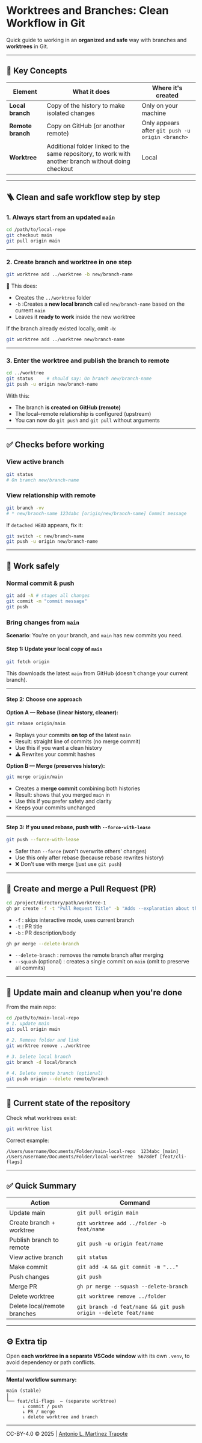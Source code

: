 # Worktrees and Branches: Clean Workflow in Git
Quick guide to working in an **organized and safe** way with branches and **worktrees** in Git.

---

## 🧩 Key Concepts

| Element | What it does | Where it's created |
|-----------|-----------|---------------|
| **Local branch** | Copy of the history to make isolated changes | Only on your machine |
| **Remote branch** | Copy on GitHub (or another remote) | Only appears after `git push -u origin <branch>` |
| **Worktree** | Additional folder linked to the same repository, to work with another branch without doing checkout | Local |

---

## 🪜 Clean and safe workflow step by step

### 1. Always start from an updated `main`
```bash
cd /path/to/local-repo
git checkout main
git pull origin main
```

---

### 2. Create branch **and** worktree in one step
```bash
git worktree add ../worktree -b new/branch-name
```
📌 This does:
- Creates the `../worktree` folder
- `-b` :Creates a **new local branch** called `new/branch-name` based on the current `main`
- Leaves it **ready to work** inside the new worktree

If the branch already existed locally, omit `-b`:
```bash
git worktree add ../worktree new/branch-name
```

---

### 3. Enter the worktree and publish the branch to remote
```bash
cd ../worktree
git status     # should say: On branch new/branch-name
git push -u origin new/branch-name
```

With this:
- The branch **is created on GitHub (remote)**
- The local–remote relationship is configured (upstream)
- You can now do `git push` and `git pull` without arguments

---

## ✅ Checks before working

### View active branch
```bash
git status
# On branch new/branch-name
```

### View relationship with remote
```bash
git branch -vv
# * new/branch-name 1234abc [origin/new/branch-name] Commit message
```

If `detached HEAD` appears, fix it:
```bash
git switch -c new/branch-name
git push -u origin new/branch-name
```

---

## 💾 Work safely

### Normal commit & push
```bash
git add -A # stages all changes
git commit -m "commit message"
git push
```

### Bring changes from `main`

**Scenario**: You're on your branch, and `main` has new commits you need.

#### Step 1: Update your local copy of `main`
```bash
git fetch origin
```
This downloads the latest `main` from GitHub (doesn't change your current branch).

---

#### Step 2: Choose one approach

**Option A — Rebase (linear history, cleaner):**
```bash
git rebase origin/main
```
- Replays your commits **on top of** the latest `main`
- Result: straight line of commits (no merge commit)
- Use this if you want a clean history
- ⚠️ Rewrites your commit hashes

**Option B — Merge (preserves history):**
```bash
git merge origin/main
```
- Creates a **merge commit** combining both histories
- Result: shows that you merged `main` in
- Use this if you prefer safety and clarity
- Keeps your commits unchanged

---

#### Step 3: If you used rebase, push with `--force-with-lease`
```bash
git push --force-with-lease
```
- Safer than `--force` (won't overwrite others' changes)
- Use this only after rebase (because rebase rewrites history)
- ❌ Don't use with merge (just use `git push`)

---

## 🔀 Create and merge a Pull Request (PR)

```bash
cd /project/directory/path/worktree-1
gh pr create -f -t "Pull Request Title" -b "Adds --explanation about the changes"
```
- `-f` : skips interactive mode, uses current branch
- `-t` : PR title
- `-b` : PR description/body
```bash
gh pr merge --delete-branch
```
- `--delete-branch` : removes the remote branch after merging
- `--squash` (optional) : creates a single commit on `main` (omit to preserve all commits)

---

## 🧹 Update main and cleanup when you're done

From the main repo:
```bash
cd /path/to/main-local-repo
# 1. update main 
git pull origin main

# 2. Remove folder and link
git worktree remove ../worktree
  
# 3. Delete local branch  
git branch -d local/branch

# 4. Delete remote branch (optional)          
git push origin --delete remote/branch         
```

---

## 🧭 Current state of the repository
Check what worktrees exist:
```bash
git worktree list
```

Correct example:
```
/Users/username/Documents/Folder/main-local-repo  1234abc [main]
/Users/username/Documents/Folder/local-worktree  5678def [feat/cli-flags]
```

---

## ✅ Quick Summary
| Action | Command |
|--------|----------|
| Update main | `git pull origin main` |
| Create branch + worktree | `git worktree add ../folder -b feat/name` |
| Publish branch to remote | `git push -u origin feat/name` |
| View active branch | `git status` |
| Make commit | `git add -A && git commit -m "..."` |
| Push changes | `git push` |
| Merge PR | `gh pr merge --squash --delete-branch` |
| Delete worktree | `git worktree remove ../folder` |
| Delete local/remote branches | `git branch -d feat/name && git push origin --delete feat/name` |

---

## ⚙️ Extra tip

Open **each worktree in a separate VSCode window** with its own `.venv`, to avoid dependency or path conflicts.

---

**Mental workflow summary:**
```
main (stable)
│
└── feat/cli-flags  ← (separate worktree)
      ↓ commit / push
      ↓ PR / merge
      ↓ delete worktree and branch
```

---
CC-BY-4.0 &copy; 2025 | [Antonio L. Martínez Trapote](https://github.com/antoniotrapote) 